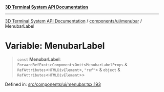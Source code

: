 [**3D Terminal System API Documentation**](../../../../README.md)

***

[3D Terminal System API Documentation](../../../../README.md) / [components/ui/menubar](../README.md) / MenubarLabel

# Variable: MenubarLabel

> `const` **MenubarLabel**: `ForwardRefExoticComponent`\<`Omit`\<`MenubarLabelProps` & `RefAttributes`\<`HTMLDivElement`\>, `"ref"`\> & `object` & `RefAttributes`\<`HTMLDivElement`\>\>

Defined in: [src/components/ui/menubar.tsx:193](https://github.com/Dicommunitas/ThreeJS_Terminal_3D/blob/48170ffd573f70d66a1c284f1f35045f3d98e94f/src/components/ui/menubar.tsx#L193)
